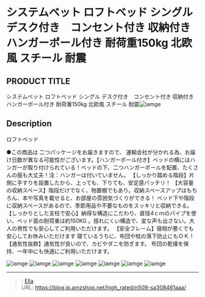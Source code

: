 # システムベット ロフトベッド  シングル デスク付き　コンセント付き 収納付き ハンガーポール付き 耐荷重150kg  北欧風   スチール 耐震


## PRODUCT TITLE 

システムベット ロフトベッド  シングル デスク付き　コンセント付き 収納付き ハンガーポール付き 耐荷重150kg  北欧風   スチール 耐震![iamge](https://b2bfiles1.gigab2b.cn/image/wkseller/305/20230803_3a69fd268ce8ec826e01e88f48e1d3ca.jpg)

## Description

ロフトベッド

●この商品は 二つパッケージをお届きますので、 運輸会社が分かれる為、お届け日数が異なる可能性がございます。【ハンガーポール付き】ベッドの横にはハンガーが取り付けられている！ベッドの下、二つハンガーポールを配置、たくさんの服も大丈夫！注：ハンガーは付いていません。
【しっかり踏める階段】片側に手すりを設置したから、上っても、下りても、安定感バッチリ！
【大容量の収納スペース】階段だけでなく、物置棚でもあり。収納スペースアップはもちろん、本や写真を載せると、お部屋の雰囲気づくりができる！ ベッド下や階段に収納スペースがあるので、季節用品や不要なものをスッキリと収納できる。
【しっかりとした支柱で安心】納得な構造にこだわり、直径4ｃｍのパイプを使い、ベッド面の耐荷重は約150KG 。揺れにくい構造で、変な声も出さない。大人の男性でも安心してご利用いただけます。
【安全フレーム】寝相が悪くでも安心してお休みいただけます 寝ているうちに、布団や枕の落下防止にもＯＫ！
【通気性抜群】通気性が良いので、カビやダニを防ぎます。 布団の乾燥を保持、一年中にも快適にご利用いただけます。




![iamge](https://b2bfiles1.gigab2b.cn/image/wkseller/305/20230803_1ecdf63db54ae13aa8fb17008d17145a.jpg)
![iamge](https://b2bfiles1.gigab2b.cn/image/wkseller/305/20230813_53dd7ccd8c0821b3538090c8a10d0095.jpg)
![iamge](https://b2bfiles1.gigab2b.cn/image/wkseller/305/20230813_5ac5a3b75486d68b42f99d6762c93432.jpg)
![iamge](https://b2bfiles1.gigab2b.cn/image/wkseller/305/20230813_a1976a729a512506124b16a506b2c440.jpg)
![iamge](https://b2bfiles1.gigab2b.cn/image/wkseller/305/20230813_64aeeedb72fa07f03068e1ada3c78ed7.jpg)
![iamge](https://b2bfiles1.gigab2b.cn/image/wkseller/305/20230813_5663002f54ddae35d11e57a459257328.jpg)
![iamge](https://b2bfiles1.gigab2b.cn/image/wkseller/305/20230813_22d16e2cb1d4a1c4d2c0659859dbc283.jpg)


---

> : [Ella](https://blog.jp.amzshop.net/)  
> URL: https://blog.jp.amzshop.net/high_rated/n509-sa308461aaa/  

